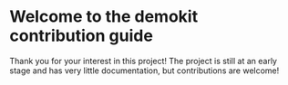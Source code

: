# Welcome to the demokit contribution guide

Thank you for your interest in this project! The project is still at an early stage and has very little documentation,
but contributions are welcome! 

